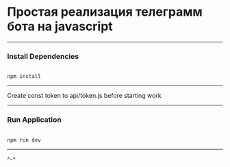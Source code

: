 # Простая реализация телеграмм бота на javascript

---
### Install Dependencies
<code>
npm install
</code>

---
Create const token to api/token.js before starting work

---
### Run Application
<code>
npm run dev
</code>

---
^-^ 

